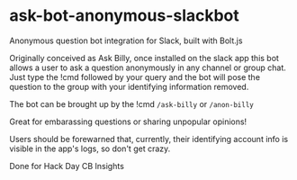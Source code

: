 # ask-bot-anonymous-slackbot
Anonymous question bot integration for Slack, built with Bolt.js

Originally conceived as Ask Billy, once installed on the slack app this bot allows a user to ask a question anonymously in any channel or group chat. Just type the !cmd followed by your query and the bot will pose the question to the group with your identifying information removed.

The bot can be brought up by the !cmd `/ask-billy` or `/anon-billy`

Great for embarassing questions or sharing unpopular opinions! 

Users should be forewarned that, currently, their identifying account info is visible in the app's logs, so don't get crazy.

Done for Hack Day CB Insights
